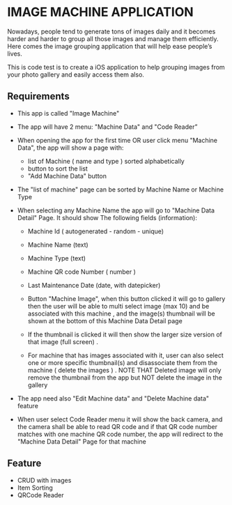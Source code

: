 
# IMAGE MACHINE APPLICATION 

Nowadays, people tend to generate tons of images daily and it becomes harder and harder to group all those images and manage them efficiently. Here comes the image grouping application that will help ease people’s lives. 

This is code test is to create a iOS application to help grouping images from your photo gallery and easily access them also.



## Requirements

- This app is called "Image Machine"
- The app will have 2 menu: "Machine Data" and "Code Reader” 
- When opening the app for the first time OR user click menu "Machine Data", the app will show a page with: 

    - list of Machine ( name and type ) sorted alphabetically 
    - button to sort the list 
    - "Add Machine Data" button 
- The "list of machine" page can be sorted by Machine Name or Machine Type 
- When selecting any Machine Name the app will go to "Machine Data Detail" Page. It should show The following fields (information): 

    - Machine Id ( autogenerated - random - unique) 

    - Machine Name (text) 

    - Machine Type (text) 

    - Machine QR code Number ( number ) 

    - Last Maintenance Date (date, with datepicker) 

    - Button "Machine Image", when this button clicked it will go to gallery then the user will be able to multi select image (max 10) and be associated with this machine , and the image(s) thumbnail will be shown at the bottom of this Machine Data Detail page 

    - If the thumbnail is clicked it will then show the larger size version of that image (full screen) . 

    - For machine that has images associated with it, user can also select one or more specific thumbnail(s) and disassociate them from the machine ( delete the images ) . NOTE THAT Deleted image will only remove the thumbnail from the app but NOT delete the image in the gallery 

- The app need also "Edit Machine data" and "Delete Machine data" feature   
- When user select Code Reader menu it will show the back camera, and the camera shall be able to read QR code and if that QR code number matches with one machine QR code number, the app will redirect to the "Machine Data Detail" Page for that machine 

## Feature
- CRUD with images
- Item Sorting
- QRCode Reader